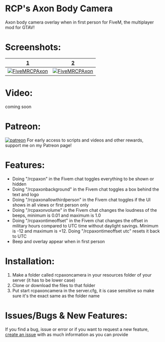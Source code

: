 # RCP's Axon Body Camera
Axon body camera overlay when in first person for FiveM, the multiplayer mod for GTAV!

# Screenshots:
<a href="https://www.rcpisawesome.co.uk/dev/FiveMRCPAxon/1.jpg" target="_blank">**1**</a>|<a href="https://www.rcpisawesome.co.uk/dev/FiveMRCPAxon/2.png" target="_blank">**2**</a>
:---:|:---:
<a href="https://www.rcpisawesome.co.uk/dev/FiveMRCPAxon/1.jpg" target="_blank"><img alt="FiveMRCPAxon" src="https://www.rcpisawesome.co.uk/dev/FiveMRCPAxon/1.jpg"></a>|<a href="https://www.rcpisawesome.co.uk/dev/FiveMRCPAxon/2.png" target="_blank"><img alt="FiveMRCPAxon" src="https://www.rcpisawesome.co.uk/dev/FiveMRCPAxon/2.png"></a>
# Video:
coming soon
# Patreon:
[![patreon](https://c5.patreon.com/external/favicon/favicon.ico)](https://www.patreon.com/RCPisAwesome)     For early access to scripts and videos and other rewards, support me on my Patreon page!
# Features:
- Doing "/rcpaxon" in the Fivem chat toggles everything to be shown or hidden
- Doing "/rcpaxonbackground" in the Fivem chat toggles a box behind the text and logo
- Doing "/rcpaxonallowthirdperson" in the Fivem chat toggles if the UI shows in all views or first person only
- Doing "/rcpaxonvolume" in the Fivem chat changes the loudness of the beeps, minimum is 0.01 and maximum is 1.0
- Doing "/rcpaxontimeoffset" in the Fivem chat changes the offset in military hours compared to UTC time without daylight savings. Minimum is -12 and maximum is +12. Doing "/rcpaxontimeoffset utc" resets it back to UTC
- Beep and overlay appear when in first person
# Installation:
1. Make a folder called rcpaxoncamera in your resources folder of your server (it has to be lower case)
2. Clone or download the files to that folder
3. Put start rcpaxoncamera in the server.cfg, it is case sensitive so make sure it's the exact same as the folder name
# Issues/Bugs &amp; New Features:
If you find a bug, issue or error or if you want to request a new feature, [create an issue](https://github.com/RCPisAwesome/FiveMRCPAxonCamera/issues) with as much information as you can provide
